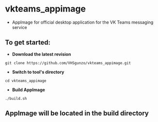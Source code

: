 # vkteams_appimage
* AppImage for official desktop application for the VK Teams messaging service
## To get started:
* **Download the latest revision**
```
git clone https://github.com/VHSgunzo/vkteams_appimage.git
```
* **Switch to tool's directory**
```
cd vkteams_appimage
```
* **Build AppImage**
```
./build.sh
```
## **AppImage will be located in the build directory**